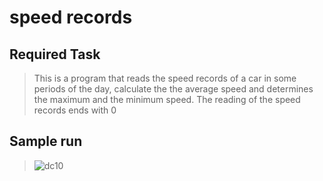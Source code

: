 # speed records

## Required Task

> This is a program that reads the speed records of a car in some periods of the day, calculate the the average speed and determines the maximum and the minimum speed. The reading of the speed records ends with 0

## Sample run

> ![dc10](https://github.com/HananAlradadi/speed-records-/assets/87634898/58a8f5db-b4a1-4561-ba34-f93e64482316)



